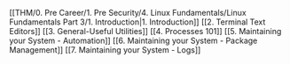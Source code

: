 [[THM/0. Pre Career/1. Pre Security/4. Linux Fundamentals/Linux Fundamentals Part 3/1. Introduction|1. Introduction]]
[[2. Terminal Text Editors]]
[[3. General-Useful Utilities]]
[[4. Processes 101]]
[[5. Maintaining your System - Automation]]
[[6. Maintaining your System - Package Management]]
[[7. Maintaining your System - Logs]]
